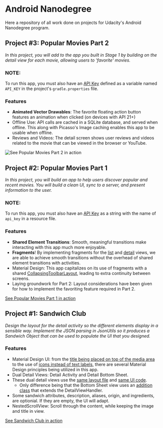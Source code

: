 # Android Nanodegree

Here a repository of all work done on projects for Udacity's Android Nanodegree program.

## Project #3: Popular Movies Part 2
*In this project, you will add to the app you built in Stage 1 by building on the detail view for each movie, allowing users to 'favorite' movies.*

### NOTE: 
To run this app, you must also have an [API Key](https://www.themoviedb.org/documentation/api) defined as a variable named `API_KEY` in the project's `gradle.properties` file.

### Features
- **Animated Vector Drawables**: The favorite floating action button features an animation when clicked (on devices with API 21+)
- Offline Use: API calls are cached in a SQLite database, and served when offline. This along with Picasso's Image caching enables this app to be usable when offline.
- Reviews and Videos: The detail screen shows user reviews and videos related to the movie that can be viewed in the browser or YouTube.

![See Popular Movies Part 2 in action](https://github.com/David-Jackson/Android-Nanodegree/blob/master/03-popular-movies-part-2/images/device-2018-05-16-112129.gif)

## Project #2: Popular Movies Part 1
*In this project, you will build an app to help users discover popular and recent movies. You will build a clean UI, sync to a server, and present information to the user.*

### NOTE: 
To run this app, you must also have an [API Key](https://www.themoviedb.org/documentation/api) as a string with the name of `api_key` in a resource file.

### Features
- **Shared Element Transitions**: Smooth, meaningful transitions make interacting with this app much more enjoyable.
- **Fragments**! By implementing fragments for the [list](https://github.com/David-Jackson/Android-Nanodegree/blob/master/02-popular-movies/app/src/main/java/fyi/jackson/drew/popularmovies/fragment/MovieListFragment.java) and [detail](https://github.com/David-Jackson/Android-Nanodegree/blob/master/02-popular-movies/app/src/main/java/fyi/jackson/drew/popularmovies/fragment/MovieDetailFragment.java) views, we are able to achieve smooth transitions without the overhead of shared element transitions with activities.
- Material Design: This app capitalizes on its use of fragments with a shared [CollapsingToolbarLayout](https://github.com/David-Jackson/Android-Nanodegree/raw/master/02-popular-movies/images/device-2018-05-08-170943.png), leading to extra continuity between screens.
- Laying groundwork for Part 2: Layout considerations have been given for how to implement the favoriting feature required in Part 2.

[See Popular Movies Part 1 in action](https://github.com/David-Jackson/Android-Nanodegree/blob/master/02-popular-movies/images/device-2018-05-08-163344.gif)

## Project #1: Sandwich Club
*Design the layout for the detail activity so the different elements display in a sensible way. Implement the JSON parsing in JsonUtils so it produces a Sandwich Object that can be used to populate the UI that you designed.*

### Features
- Material Design UI: from the [title being placed on top of the media area](https://github.com/David-Jackson/Android-Nanodegree/raw/master/01-sandwich-club/images/device-2018-04-25-145254.png) to the use of [icons instead of text labels](https://github.com/David-Jackson/Android-Nanodegree/raw/master/01-sandwich-club/images/device-2018-04-25-145331.png), there are several Material Design principles being utilized in this app.
- Dual Detail Views: Detail Activity and Detail Bottom Sheet.
- These dual detail views use the [same layout file](https://github.com/David-Jackson/Android-Nanodegree/blob/master/01-sandwich-club/app/src/main/res/layout/activity_detail.xml) and [same UI code](https://github.com/David-Jackson/Android-Nanodegree/blob/master/01-sandwich-club/app/src/main/java/com/udacity/sandwichclub/handlers/DetailViewHandler.java).
  - Only difference being that the Bottom Sheet view uses an [addition class](https://github.com/David-Jackson/Android-Nanodegree/blob/master/01-sandwich-club/app/src/main/java/com/udacity/sandwichclub/handlers/BottomSheetHandler.java) that extends the DetailViewHandler.
- Some sandwich attributes, description, aliases, origin, and ingredients, are optionial. If they are empty, the UI will adapt. 
- NestedScrollView: Scroll through the content, while keeping the image and title in view.

[See Sandwich Club in action](https://github.com/David-Jackson/Android-Nanodegree/blob/master/01-sandwich-club/images/device-2018-04-25-143017.gif)
